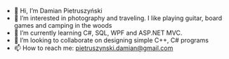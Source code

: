 - 👋 Hi, I’m Damian Pietruszyński
- 👀 I’m interested in photography and traveling. I like playing guitar, board games and camping in the woods
- 🌱 I’m currently learning C#, SQL, WPF and ASP.NET MVC. 
- 💞️ I’m looking to collaborate on designing simple C++, C# programs
- 📫 How to reach me: pietruszynski.damian@gmail.com

<!---
pietruchaa93/pietruchaa93 is a ✨ special ✨ repository because its `README.md` (this file) appears on your GitHub profile.
You can click the Preview link to take a look at your changes.
--->
